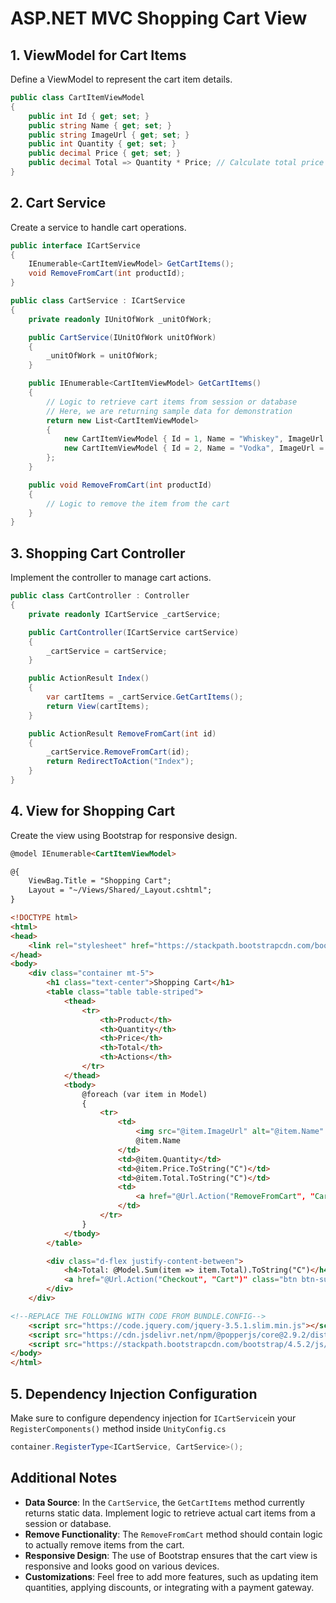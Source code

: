 # ASP.NET MVC Shopping Cart View

## 1. ViewModel for Cart Items

Define a ViewModel to represent the cart item details.

```csharp
public class CartItemViewModel
{
    public int Id { get; set; }
    public string Name { get; set; }
    public string ImageUrl { get; set; }
    public int Quantity { get; set; }
    public decimal Price { get; set; }
    public decimal Total => Quantity * Price; // Calculate total price for the item
}
```

## 2. Cart Service

Create a service to handle cart operations.

```csharp
public interface ICartService
{
    IEnumerable<CartItemViewModel> GetCartItems();
    void RemoveFromCart(int productId);
}
```
```csharp
public class CartService : ICartService
{
    private readonly IUnitOfWork _unitOfWork;

    public CartService(IUnitOfWork unitOfWork)
    {
        _unitOfWork = unitOfWork;
    }

    public IEnumerable<CartItemViewModel> GetCartItems()
    {
        // Logic to retrieve cart items from session or database
        // Here, we are returning sample data for demonstration
        return new List<CartItemViewModel>
        {
            new CartItemViewModel { Id = 1, Name = "Whiskey", ImageUrl = "/images/whiskey.jpg", Quantity = 2, Price = 29.99m },
            new CartItemViewModel { Id = 2, Name = "Vodka", ImageUrl = "/images/vodka.jpg", Quantity = 1, Price = 19.99m },
        };
    }

    public void RemoveFromCart(int productId)
    {
        // Logic to remove the item from the cart
    }
}
```

## 3. Shopping Cart Controller

Implement the controller to manage cart actions.

```csharp
public class CartController : Controller
{
    private readonly ICartService _cartService;

    public CartController(ICartService cartService)
    {
        _cartService = cartService;
    }

    public ActionResult Index()
    {
        var cartItems = _cartService.GetCartItems();
        return View(cartItems);
    }

    public ActionResult RemoveFromCart(int id)
    {
        _cartService.RemoveFromCart(id);
        return RedirectToAction("Index");
    }
}
```

## 4. View for Shopping Cart

Create the view using Bootstrap for responsive design.

```html
@model IEnumerable<CartItemViewModel>

@{
    ViewBag.Title = "Shopping Cart";
    Layout = "~/Views/Shared/_Layout.cshtml";
}

<!DOCTYPE html>
<html>
<head>
    <link rel="stylesheet" href="https://stackpath.bootstrapcdn.com/bootstrap/4.5.2/css/bootstrap.min.css">
</head>
<body>
    <div class="container mt-5">
        <h1 class="text-center">Shopping Cart</h1>
        <table class="table table-striped">
            <thead>
                <tr>
                    <th>Product</th>
                    <th>Quantity</th>
                    <th>Price</th>
                    <th>Total</th>
                    <th>Actions</th>
                </tr>
            </thead>
            <tbody>
                @foreach (var item in Model)
                {
                    <tr>
                        <td>
                            <img src="@item.ImageUrl" alt="@item.Name" style="width: 50px; height: auto;" />
                            @item.Name
                        </td>
                        <td>@item.Quantity</td>
                        <td>@item.Price.ToString("C")</td>
                        <td>@item.Total.ToString("C")</td>
                        <td>
                            <a href="@Url.Action("RemoveFromCart", "Cart", new { id = item.Id })" class="btn btn-danger btn-sm">Remove</a>
                        </td>
                    </tr>
                }
            </tbody>
        </table>

        <div class="d-flex justify-content-between">
            <h4>Total: @Model.Sum(item => item.Total).ToString("C")</h4>
            <a href="@Url.Action("Checkout", "Cart")" class="btn btn-success">Proceed to Checkout</a>
        </div>
    </div>

<!--REPLACE THE FOLLOWING WITH CODE FROM BUNDLE.CONFIG-->
    <script src="https://code.jquery.com/jquery-3.5.1.slim.min.js"></script>
    <script src="https://cdn.jsdelivr.net/npm/@popperjs/core@2.9.2/dist/umd/popper.min.js"></script>
    <script src="https://stackpath.bootstrapcdn.com/bootstrap/4.5.2/js/bootstrap.min.js"></script>
</body>
</html>
```

## 5. Dependency Injection Configuration

Make sure to configure dependency injection for `ICartService`in your `RegisterComponents()` method inside `UnityConfig.cs`

```csharp
container.RegisterType<ICartService, CartService>();
```

## Additional Notes

- **Data Source**: In the `CartService`, the `GetCartItems` method currently returns static data. Implement logic to retrieve actual cart items from a session or database.
- **Remove Functionality**: The `RemoveFromCart` method should contain logic to actually remove items from the cart.
- **Responsive Design**: The use of Bootstrap ensures that the cart view is responsive and looks good on various devices.
- **Customizations**: Feel free to add more features, such as updating item quantities, applying discounts, or integrating with a payment gateway.


